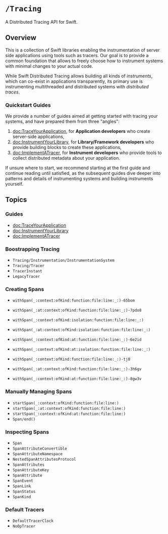 # ``/Tracing``

A Distributed Tracing API for Swift.

## Overview

This is a collection of Swift libraries enabling the instrumentation of server side applications using tools such as tracers. Our goal is to provide a common foundation that allows to freely choose how to instrument systems with minimal changes to your actual code.

While Swift Distributed Tracing allows building all kinds of _instruments_, which can co-exist in applications transparently, its primary use is instrumenting multithreaded and distributed systems with _distributed traces_.

### Quickstart Guides

We provide a number of guides aimed at getting started with tracing your systems, and have prepared them from three "angles":

1. <doc:TraceYourApplication>, for **Application developers** who create server-side applications, 
2. <doc:InstrumentYourLibrary>, for **Library/Framework developers** who provide building blocks to create these applications, 
3. <doc:ImplementATracer>, for **Instrument developers** who provide tools to collect distributed metadata about your application.

If unsure where to start, we recommend starting at the first guide and continue reading until satisfied, 
as the subsequent guides dive deeper into patterns and details of instrumenting systems and building instruments yourself.

## Topics

### Guides

- <doc:TraceYourApplication>
- <doc:InstrumentYourLibrary>
- <doc:ImplementATracer>

### Boostrapping Tracing

- ``Tracing/Instrumentation/InstrumentationSystem``
- ``Tracing/Tracer``
- ``TracerInstant``
- ``LegacyTracer``

### Creating Spans

- ``withSpan(_:context:ofKind:function:file:line:_:)-65bom``
- ``withSpan(_:at:context:ofKind:function:file:line:_:)-7pdo8``
- ``withSpan(_:context:ofKind:isolation:function:file:line:_:)``
- ``withSpan(_:at:context:ofKind:isolation:function:file:line:_:)``
- ``withSpan(_:context:ofKind:at:function:file:line:_:)-6e2id``
- ``withSpan(_:context:ofKind:at:isolation:function:file:line:_:)``

- ``withSpan(_:context:ofKind:function:file:line:_:)-tj8``
- ``withSpan(_:at:context:ofKind:function:file:line:_:)-3h6gv``
- ``withSpan(_:context:ofKind:at:function:file:line:_:)-8gw3v``

### Manually Managing Spans

- ``startSpan(_:context:ofKind:function:file:line:)``
- ``startSpan(_:at:context:ofKind:function:file:line:)``
- ``startSpan(_:context:ofKind:at:function:file:line:)``
- ``Span/end()``

### Inspecting Spans

- ``Span``
- ``SpanAttributeConvertible``
- ``SpanAttributeNamespace``
- ``NestedSpanAttributesProtocol``
- ``SpanAttributes``
- ``SpanAttributeKey``
- ``SpanAttribute``
- ``SpanEvent``
- ``SpanLink``
- ``SpanStatus``
- ``SpanKind``

### Default Tracers

- ``DefaultTracerClock``
- ``NoOpTracer``
